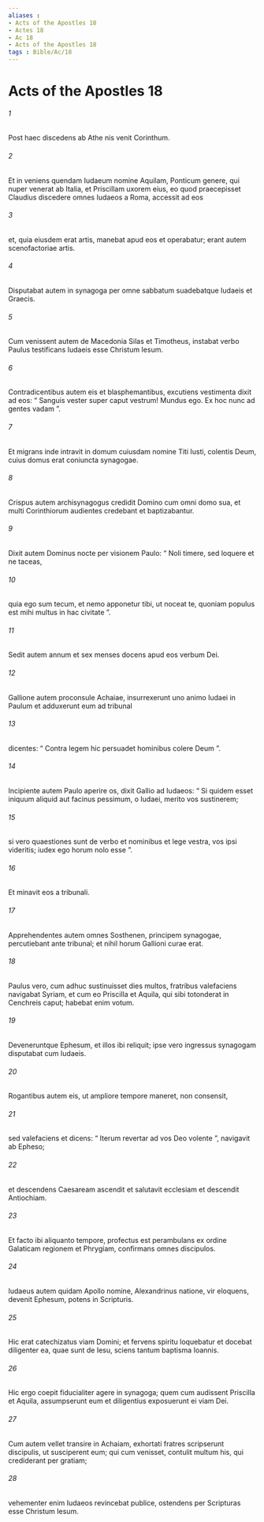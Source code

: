 ```yaml
---
aliases : 
- Acts of the Apostles 18
- Actes 18
- Ac 18
- Acts of the Apostles 18
tags : Bible/Ac/18
---
```


# Acts of the Apostles 18

###### 1
Post haec discedens ab Athe nis venit Corinthum. 
###### 2
Et in veniens quendam Iudaeum nomine Aquilam, Ponticum genere, qui nuper venerat ab Italia, et Priscillam uxorem eius, eo quod praecepisset Claudius discedere omnes Iudaeos a Roma, accessit ad eos 
###### 3
et, quia eiusdem erat artis, manebat apud eos et operabatur; erant autem scenofactoriae artis. 
###### 4
Disputabat autem in synagoga per omne sabbatum suadebatque Iudaeis et Graecis.
###### 5
Cum venissent autem de Macedonia Silas et Timotheus, instabat verbo Paulus testificans Iudaeis esse Christum Iesum. 
###### 6
Contradicentibus autem eis et blasphemantibus, excutiens vestimenta dixit ad eos: “ Sanguis vester super caput vestrum! Mundus ego. Ex hoc nunc ad gentes vadam ”. 
###### 7
Et migrans inde intravit in domum cuiusdam nomine Titi Iusti, colentis Deum, cuius domus erat coniuncta synagogae. 
###### 8
Crispus autem archisynagogus credidit Domino cum omni domo sua, et multi Corinthiorum audientes credebant et baptizabantur.
###### 9
Dixit autem Dominus nocte per visionem Paulo: “ Noli timere, sed loquere et ne taceas, 
###### 10
quia ego sum tecum, et nemo apponetur tibi, ut noceat te, quoniam populus est mihi multus in hac civitate ”.
###### 11
Sedit autem annum et sex menses docens apud eos verbum Dei.
###### 12
Gallione autem proconsule Achaiae, insurrexerunt uno animo Iudaei in Paulum et adduxerunt eum ad tribunal 
###### 13
dicentes: “ Contra legem hic persuadet hominibus colere Deum ”. 
###### 14
Incipiente autem Paulo aperire os, dixit Gallio ad Iudaeos: “ Si quidem esset iniquum aliquid aut facinus pessimum, o Iudaei, merito vos sustinerem; 
###### 15
si vero quaestiones sunt de verbo et nominibus et lege vestra, vos ipsi videritis; iudex ego horum nolo esse ”. 
###### 16
Et minavit eos a tribunali. 
###### 17
Apprehendentes autem omnes Sosthenen, principem synagogae, percutiebant ante tribunal; et nihil horum Gallioni curae erat.
###### 18
Paulus vero, cum adhuc sustinuisset dies multos, fratribus valefaciens navigabat Syriam, et cum eo Priscilla et Aquila, qui sibi totonderat in Cenchreis caput; habebat enim votum. 
###### 19
Deveneruntque Ephesum, et illos ibi reliquit; ipse vero ingressus synagogam disputabat cum Iudaeis. 
###### 20
Rogantibus autem eis, ut ampliore tempore maneret, non consensit, 
###### 21
sed valefaciens et dicens: “ Iterum revertar ad vos Deo volente ”, navigavit ab Epheso; 
###### 22
et descendens Caesaream ascendit et salutavit ecclesiam et descendit Antiochiam.
###### 23
Et facto ibi aliquanto tempore, profectus est perambulans ex ordine Galaticam regionem et Phrygiam, confirmans omnes discipulos.
###### 24
Iudaeus autem quidam Apollo nomine, Alexandrinus natione, vir eloquens, devenit Ephesum, potens in Scripturis. 
###### 25
Hic erat catechizatus viam Domini; et fervens spiritu loquebatur et docebat diligenter ea, quae sunt de Iesu, sciens tantum baptisma Ioannis. 
###### 26
Hic ergo coepit fiducialiter agere in synagoga; quem cum audissent Priscilla et Aquila, assumpserunt eum et diligentius exposuerunt ei viam Dei. 
###### 27
Cum autem vellet transire in Achaiam, exhortati fratres scripserunt discipulis, ut susciperent eum; qui cum venisset, contulit multum his, qui crediderant per gratiam; 
###### 28
vehementer enim Iudaeos revincebat publice, ostendens per Scripturas esse Christum Iesum.
